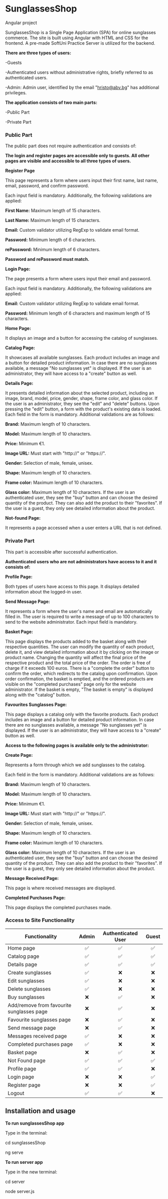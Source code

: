 # SunglassesShop
Angular project

SunglassesShop is a Single Page Application (SPA) for online sunglasses commerce. The site is built using Angular with HTML and CSS for the frontend. A pre-made SoftUni Practice Server is utilized for the backend. 

**There are three types of users:**

-Guests

-Authenticated users without administrative rights, briefly referred to as authenticated users.

-Admin: Admin user, identified by the email "hristo@abv.bg" has additional privileges.

**The application consists of two main parts:**

-Public Part

-Private Part

### Public Part

The public part does not require authentication and consists of:

**The login and register pages are accessible only to guests. 
All other pages are visible and accessible to all three types of users.**


**Register Page**

This page represents a form where users input their first name, last name, email, password, and confirm password. 

Each input field is mandatory. Additionally, the following validations are applied:

**First Name:** Maximum length of 15 characters.

**Last Name:** Maximum length of 15 characters.

**Email:** Custom validator utilizing RegExp to validate email format.

**Password:** Minimum length of 6 characters.

**rePassword:** Minimum length of 6 characters.

**Password and rePassword must match.**


**Login Page:**

The page presents a form where users input their email and password. 

Each input field is mandatory. Additionally, the following validations are applied:

**Email:** Custom validator utilizing RegExp to validate email format.

**Password:** Minimum length of 6 characters and maximum length of 15 characters.


**Home Page:**

It displays an image and a button for accessing the catalog of sunglasses.


**Catalog Page:**

It showcases all available sunglasses. Each product includes an image and a button for detailed product information. In case there are no sunglasses available, a message "No sunglasses yet" is displayed. If the user is an administrator, they will have access to a "create" button as well.

**Details Page:**

It presents detailed information about the selected product, including an image, brand, model, price, gender, shape, frame color, and glass color. If the user is an administrator, they see the "edit" and "delete" buttons. Upon pressing the "edit" button, a form with the product's existing data is loaded. 
Each field in the form is mandatory. Additional validations are as follows:

**Brand:** Maximum length of 10 characters.

**Model:** Maximum length of 10 characters.

**Price:** Minimum €1.

**Image URL:** Must start with "http://" or "https://".

**Gender:** Selection of male, female, unisex.

**Shape:** Maximum length of 10 characters.

**Frame color:** Maximum length of 10 characters.

**Glass color:** Maximum length of 10 characters.
If the user is an authenticated user, they see the "buy" button and can choose the desired quantity of the product. They can also add the product to their "favorites". If the user is a guest, they only see detailed information about the product.


**Not-found Page:**

It represents a page accessed when a user enters a URL that is not defined.


### Private Part

This part is accessible after successful authentication. 

**Authenticated users who are not administrators have access to it and it consists of:**

**Profile Page:**

Both types of users have access to this page. It displays detailed information about the logged-in user.

**Send Message Page:**

It represents a form where the user's name and email are automatically filled in. The user is required to write a message of up to 100 characters to send to the website administrator. Each input field is mandatory.

**Basket Page:**

This page displays the products added to the basket along with their respective quantities. The user can modify the quantity of each product, delete it, and view detailed information about it by clicking on the image or product name. Changing the quantity will affect the final price of the respective product and the total price of the order. The order is free of charge if it exceeds 100 euros. There is a "complete the order" button to confirm the order, which redirects to the catalog upon confirmation. Upon order confirmation, the basket is emptied, and the ordered products are visible on the "completed purchases" page only for the website administrator. If the basket is empty, "The basket is empty" is displayed along with the "catalog" button.

**Favourites Sunglasses Page:**

This page displays a catalog only with the favorite products. Each product includes an image and a button for detailed product information. In case there are no sunglasses available, a message "No sunglasses yet" is displayed. If the user is an administrator, they will have access to a "create" button as well.

**Access to the following pages is available only to the administrator:**

**Create Page:**

Represents a form through which we add sunglasses to the catalog.

Each field in the form is mandatory. Additional validations are as follows:

**Brand:** Maximum length of 10 characters.

**Model:** Maximum length of 10 characters.

**Price:** Minimum €1.

**Image URL:** Must start with "http://" or "https://".

**Gender:** Selection of male, female, unisex.

**Shape:** Maximum length of 10 characters.

**Frame color:** Maximum length of 10 characters.

**Glass color:** Maximum length of 10 characters.
If the user is an authenticated user, they see the "buy" button and can choose the desired quantity of the product. They can also add the product to their "favorites". If the user is a guest, they only see detailed information about the product.

**Message Received Page:**

This page is where received messages are displayed.

**Completed Purchases Page:**

This page displays the completed purchases made.



### Access to Site Functionality

| Functionality      |   Admin   |   Authenticated User    |   Guest   |
| ------------------ |:---------:|:---------:|:---------:|
| Home page          |     ✅     |     ✅     |     ✅     |
| Catalog page       |     ✅     |     ✅     |     ✅     |
| Details page       |     ✅     |     ✅     |     ✅     |
| Create sunglasses   |     ✅     |     ❌     |     ❌     |
| Edit sunglasses     |     ✅     |     ❌     |     ❌     |
| Delete sunglasses   |     ✅     |     ❌     |     ❌     |
| Buy sunglasses      |     ❌     |     ✅     |     ❌     |
| Add/remove from favourite sunglasses page      |     ❌     |     ✅     |     ❌     |
| Favourite sunglasses page      |     ❌     |     ✅     |     ❌     |
| Send message page       |      ❌     |     ✅     |     ❌     |
| Messages received page   |     ✅     |     ❌     |     ❌     |
| Completed purchases page     |     ✅     |     ❌     |     ❌     ||
| Basket page        |     ❌     |     ✅     |     ❌     |
| Not Found page     |     ✅     |     ✅     |     ✅     |
|  Profile page    |     ✅     |     ✅     |     ❌     |
| Login page         |     ❌     |     ❌     |     ✅     |
| Register page      |     ❌     |     ❌     |     ✅     |
| Logout             |     ✅     |     ✅     |     ❌     |


## Installation and usage

**To run sunglassesShop app**

Type in the terminal:

   cd sunglassesShop 
   
   ng serve

   

**To run server app**

Type in the new terminal:

cd server

node server.js
